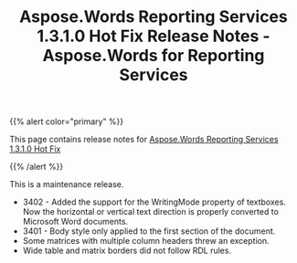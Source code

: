﻿---
title: Aspose.Words Reporting Services 1.3.1.0 Hot Fix Release Notes - Aspose.Words for Reporting Services
articleTitle: Aspose.Words Reporting Services 1.3.1.0 Hot Fix Release Notes
linktitle: Aspose.Words Reporting Services 1.3.1.0 Hot Fix Release Notes
description: "Aspose.Words Reporting Services 1.3.1.0 Hot Fix Release Notes – learn about the latest updates and fixes."
type: docs
weight: 170
url: /reportingservices/aspose-words-reporting-services-1-3-1-0-hot-fix-release-notes/
---

{{% alert color="primary" %}} 

This page contains release notes for [Aspose.Words Reporting Services 1.3.1.0 Hot Fix](https://downloads.aspose.com/words/reportingservices/new-releases/aspose.words-reporting-services-1.3.1.0-hot-fix/)

{{% /alert %}} 

This is a maintenance release.

- 3402 - Added the support for the WritingMode property of textboxes. Now the horizontal or vertical text direction is properly converted to Microsoft Word documents.
- 3401 - Body style only applied to the first section of the document.
- Some matrices with multiple column headers threw an exception.
- Wide table and matrix borders did not follow RDL rules.
